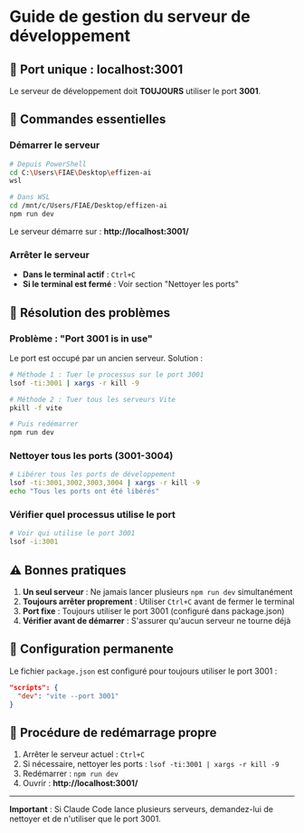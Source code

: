 # Guide de gestion du serveur de développement

## 🎯 Port unique : localhost:3001

Le serveur de développement doit **TOUJOURS** utiliser le port **3001**.

## 🔧 Commandes essentielles

### Démarrer le serveur
```bash
# Depuis PowerShell
cd C:\Users\FIAE\Desktop\effizen-ai
wsl

# Dans WSL
cd /mnt/c/Users/FIAE/Desktop/effizen-ai
npm run dev
```

Le serveur démarre sur : **http://localhost:3001/**

### Arrêter le serveur
- **Dans le terminal actif** : `Ctrl+C`
- **Si le terminal est fermé** : Voir section "Nettoyer les ports"

## 🚨 Résolution des problèmes

### Problème : "Port 3001 is in use"
Le port est occupé par un ancien serveur. Solution :

```bash
# Méthode 1 : Tuer le processus sur le port 3001
lsof -ti:3001 | xargs -r kill -9

# Méthode 2 : Tuer tous les serveurs Vite
pkill -f vite

# Puis redémarrer
npm run dev
```

### Nettoyer tous les ports (3001-3004)
```bash
# Libérer tous les ports de développement
lsof -ti:3001,3002,3003,3004 | xargs -r kill -9
echo "Tous les ports ont été libérés"
```

### Vérifier quel processus utilise le port
```bash
# Voir qui utilise le port 3001
lsof -i:3001
```

## ⚠️ Bonnes pratiques

1. **Un seul serveur** : Ne jamais lancer plusieurs `npm run dev` simultanément
2. **Toujours arrêter proprement** : Utiliser `Ctrl+C` avant de fermer le terminal
3. **Port fixe** : Toujours utiliser le port 3001 (configuré dans package.json)
4. **Vérifier avant de démarrer** : S'assurer qu'aucun serveur ne tourne déjà

## 📝 Configuration permanente

Le fichier `package.json` est configuré pour toujours utiliser le port 3001 :

```json
"scripts": {
  "dev": "vite --port 3001"
}
```

## 🔄 Procédure de redémarrage propre

1. Arrêter le serveur actuel : `Ctrl+C`
2. Si nécessaire, nettoyer les ports : `lsof -ti:3001 | xargs -r kill -9`
3. Redémarrer : `npm run dev`
4. Ouvrir : **http://localhost:3001/**

---

**Important** : Si Claude Code lance plusieurs serveurs, demandez-lui de nettoyer et de n'utiliser que le port 3001.